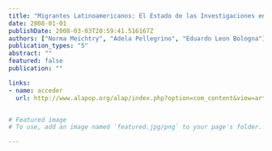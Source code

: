 ```yaml
---
title: "Migrantes Latinoamericanos: El Estado de las Investigaciones en la Región"
date: 2008-01-01
publishDate: 2008-03-03T20:59:41.516167Z
authors: ["Norma Meichtry", "Adela Pellegrino", "Eduardo Leon Bologna"]
publication_types: "5"
abstract: ""
featured: false
publication: ""

links:
- name: acceder
  url: http://www.alapop.org/alap/index.php?option=com_content&view=article&id=250&Itemid=437


# Featured image
# To use, add an image named `featured.jpg/png` to your page's folder. 

---
```


